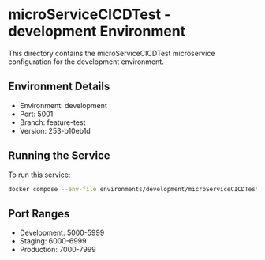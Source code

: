 # microServiceCICDTest - development Environment

This directory contains the microServiceCICDTest microservice configuration for the development environment.

## Environment Details
- Environment: development
- Port: 5001
- Branch: feature-test
- Version: 253-b10eb1d

## Running the Service
To run this service:
```bash
docker compose --env-file environments/development/microServiceCICDTest/.env up -d
```

## Port Ranges
- Development: 5000-5999
- Staging: 6000-6999
- Production: 7000-7999
